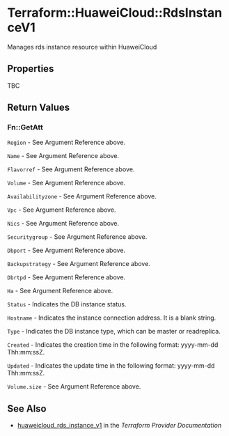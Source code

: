 # Terraform::HuaweiCloud::RdsInstanceV1

Manages rds instance resource within HuaweiCloud

## Properties

TBC

## Return Values

### Fn::GetAtt

`Region` - See Argument Reference above.

`Name` - See Argument Reference above.

`Flavorref` - See Argument Reference above.

`Volume` - See Argument Reference above.

`Availabilityzone` - See Argument Reference above.

`Vpc` - See Argument Reference above.

`Nics` - See Argument Reference above.

`Securitygroup` - See Argument Reference above.

`Dbport` - See Argument Reference above.

`Backupstrategy` - See Argument Reference above.

`Dbrtpd` - See Argument Reference above.

`Ha` - See Argument Reference above.

`Status` - Indicates the DB instance status.

`Hostname` - Indicates the instance connection address. It is a blank string.

`Type` - Indicates the DB instance type, which can be master or readreplica.

`Created` - Indicates the creation time in the following format: yyyy-mm-dd Thh:mm:ssZ.

`Updated` - Indicates the update time in the following format: yyyy-mm-dd Thh:mm:ssZ.

`Volume.size` - See Argument Reference above.

## See Also

* [huaweicloud_rds_instance_v1](https://www.terraform.io/docs/providers/huaweicloud/r/rds_instance_v1.html) in the _Terraform Provider Documentation_